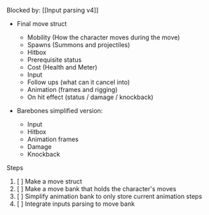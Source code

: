 Blocked by: [[Input parsing v4]]

- Final move struct
	- Mobility (How the character moves during the move)
	- Spawns (Summons and projectiles)
	- Hitbox
	- Prerequisite status
	- Cost (Health and Meter)
	- Input
	- Follow ups (what can it cancel into)
	- Animation (frames and rigging)
	- On hit effect (status / damage / knockback)

- Barebones simplified version:
	- Input
	- Hitbox
	- Animation frames
	- Damage
	- Knockback

Steps
1. [ ] Make a move struct
2. [ ] Make a move bank that holds the character's moves
3. [ ] Simplify animation bank to only store current animation steps
4. [ ] Integrate inputs parsing to move bank